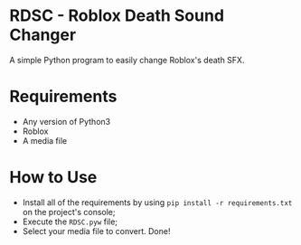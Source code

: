 # RDSC - Roblox Death Sound Changer
A simple Python program to easily change Roblox's death SFX.
# Requirements
- Any version of Python3
- Roblox
- A media file
# How to Use
- Install all of the requirements by using `pip install -r requirements.txt` on the project's console;
- Execute the `RDSC.pyw` file;
- Select your media file to convert.
Done!
